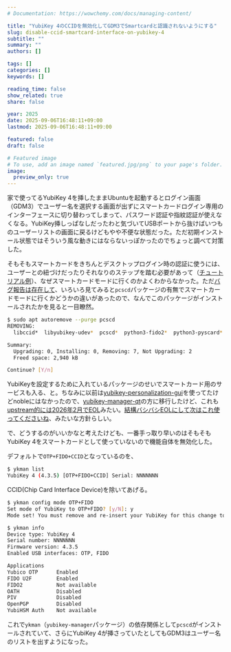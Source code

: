 ```yaml
---
# Documentation: https://wowchemy.com/docs/managing-content/

title: "YubiKey 4のCCIDを無効化してGDM3でSmartcardと認識されないようにする"
slug: disable-ccid-smartcard-interface-on-yubikey-4
subtitle: ""
summary: ""
authors: []

tags: []
categories: []
keywords: []

reading_time: false
show_related: true
share: false

year: 2025
date: 2025-09-06T16:48:11+09:00
lastmod: 2025-09-06T16:48:11+09:00

featured: false
draft: false

# Featured image
# To use, add an image named `featured.jpg/png` to your page's folder.
image:
  preview_only: true
---
```


家で使ってるYubiKey 4を挿したままUbuntuを起動するとログイン画面（GDM3）でユーザー名を選択する画面が出ずにスマートカードログイン専用のインターフェースに切り替わってしまって、パスワード認証や指紋認証が使えなくなる。YubiKey挿しっぱなしだったわと気づいてUSBポートから抜けばいつものユーザーリストの画面に戻るけどもやや不便な状態だった。ただ初期インストール状態ではそういう風な動きにはならないっぽかったのでちょっと調べて対策した。

そもそもスマートカードをきちんとデスクトップログイン時の認証に使うには、ユーザーとの紐づけだったりそれなりのステップを踏む必要があって（[チュートリアル例](https://ubuntu.com/tutorials/how-to-use-smart-card-authentication-in-ubuntu-desktop)）、なぜスマートカードモードに行くのかよくわからなかった。ただ[バグ報告は存在して](https://bugs.launchpad.net/ubuntu/+source/gdm3/+bug/1933027)、いろいろ見てみると`pcscd`パッケージの有無でスマートカードモードに行くかどうかの違いがあったので、なんでこのパッケージがインストールされたかを見ると一目瞭然。

```bash
$ sudo apt autoremove --purge pcscd
REMOVING:                       
  libccid*  libyubikey-udev*  pcscd*  python3-fido2*  python3-pyscard*  python3-ykman*  yubikey-manager*

Summary:
  Upgrading: 0, Installing: 0, Removing: 7, Not Upgrading: 2
  Freed space: 2,940 kB

Continue? [Y/n] 
```

YubiKeyを設定するために入れているパッケージのせいでスマートカード用のサービスも入る、と。ちなみに以前は[yubikey-personalization-gui](https://launchpad.net/ubuntu/+source/yubikey-personalization-gui)を使ってたけどnobleにはなかったので、[yubikey-manager-qt](https://launchpad.net/ubuntu/+source/yubikey-manager-qt)の方に移行したけど、これも[upstream的には2026年2月でEOL](https://www.yubico.com/support/download/yubikey-manager/)みたい。[結構バシバシEOLにして次はこれ使ってくださいね](https://www.yubico.com/support/terms-conditions/yubico-end-of-life-policy/eol-products/#h-software-products-includes-mobile-applications-client-software-and-client-libraries)、みたいな方針らしい。

で、どうするのがいいかなと考えたけども、一番手っ取り早いのはそもそもYubiKey 4をスマートカードとして使っていないので機能自体を無効化した。

デフォルトで`OTP+FIDO+CCID`となっているのを、

```bash
$ ykman list
YubiKey 4 (4.3.5) [OTP+FIDO+CCID] Serial: NNNNNNN
```

CCID(Chip Card Interface Device)を除いてあげる。

```bash
$ ykman config mode OTP+FIDO
Set mode of YubiKey to OTP+FIDO? [y/N]: y
Mode set! You must remove and re-insert your YubiKey for this change to take effect.
```

```bash
$ ykman info
Device type: YubiKey 4
Serial number: NNNNNNN
Firmware version: 4.3.5
Enabled USB interfaces: OTP, FIDO

Applications
Yubico OTP  	Enabled
FIDO U2F    	Enabled
FIDO2       	Not available
OATH        	Disabled
PIV         	Disabled
OpenPGP     	Disabled
YubiHSM Auth	Not available
```

これで`ykman`（`yubikey-manager`パッケージ）の依存関係として`pcscd`がインストールされていて、さらにYubiKey 4が挿さっていたとしてもGDM3はユーザー名のリストを出すようになった。
